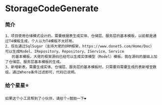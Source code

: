 # StorageCodeGenerate

### 简介
    1、项目使用仓储模式设计的，需要根据表生成实体、仓储层、服务层的基本模板，以前都是通过T4模板生成，个人认为T4模板不太好用。
    2、现在通过SqlSugar（支持大佬的ORM框架，https://www.donet5.com/Home/Doc） 可以生成Model、IRepository、Repository、IService、Service 
       的基本模板，大佬的框架源码已经可以生成实体模型（Model）模板，我在源码的基础上加了仓储层、服务层基本模板的生成。
    3、新增新表，需要生成实体、仓储层、服务层的基本模板时，只需要将需要生成的表新增至数组，通过Where条件过滤即可，代码已说明。
    
### 给个星星⭐
    如果这个小工具帮到了小伙伴，请给个⭐鼓励一下❤
    
